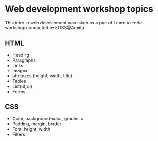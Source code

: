# Web development workshop topics

This intro to web development was taken as a part of Learn to code workshop conducted by FOSS@Amrita

## HTML

* Heading
* Paragraphs
* Links
* Images
* attributes (height, width, title)
* Tables
* List(ul, ol)
* Forms

## CSS

* Color, background-color, gradients
* Padding, margin, border
* Font, height, width
* Filters
















